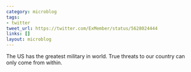 ```yaml
---
category: microblog
tags:
- twitter
tweet_url: https://twitter.com/ExMember/status/5628024444
links: []
layout: microblog
---
```

The US has the greatest military in world. True threats to our country can only come from within.
